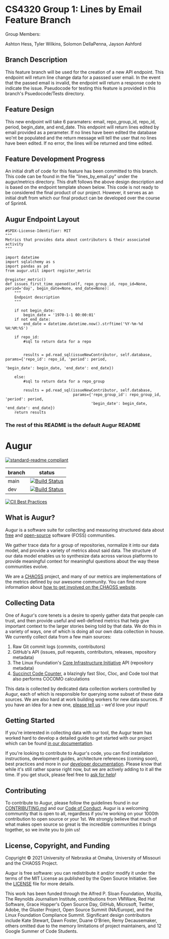 # CS4320 Group 1: Lines by Email Feature Branch

Group Members:

Ashton Hess, Tyler Wilkins, Solomon DellaPenna, Jayson Ashford

## Branch Description

This feature branch will be used for the creation of a new API endpoint. This endpoint will return line change data for a passsed user email. In the event that the passed email is invalid, the endpoint will return a response code to indicate the issue. Pseudocode for testing this feature is provided in this branch's Psuedocode/Tests directory. 
## Feature Design


This new endpoint will take 6 paramaters: email, repo_group_id, repo_id, period, begin_date, and end_date. This endpoint will return lines edited by email provided as a perameter. If no lines have been edited the database wo'nt be populated and the return message will tell the user that no lines have been edited. If no error, the lines will be returned and time edited.

## Feature Development Progress

An initial draft of code for this feature has been committed to this branch. This code can be found in the file "lines_by_email.py" under the augur/metrics directory. This draft follows the above design description and is based on the endpoint template shown below. This code is not ready to be considered the final product of our project. However, it serves as an initial draft from which our final product can be developed over the course of Sprint4.

## Augur Endpoint Layout

````
#SPDX-License-Identifier: MIT
"""
Metrics that provides data about contributors & their associated activity
"""

import datetime
import sqlalchemy as s
import pandas as pd
from augur.util import register_metric

@register_metric()
def issues_first_time_opened(self, repo_group_id, repo_id=None, period='day', begin_date=None, end_date=None):
    """
    Endpoint description
    """

    if not begin_date:
        begin_date = '1970-1-1 00:00:01'
    if not end_date:
        end_date = datetime.datetime.now().strftime('%Y-%m-%d %H:%M:%S')

    if repo_id:
        #sql to return data for a repo

        
        results = pd.read_sql(issueNewContributor, self.database, params={'repo_id': repo_id, 'period': period,
                                                                    'begin_date': begin_date, 'end_date': end_date})

    else:
        #sql to return data for a repo_group

        results = pd.read_sql(issueNewContributor, self.database,
                              params={'repo_group_id': repo_group_id, 'period': period,
                                      'begin_date': begin_date, 'end_date': end_date})
    return results
````

### The rest of this README is the default Augur README

# Augur

[![standard-readme compliant](https://img.shields.io/badge/standard--readme-OK-green.svg?style=flat-square)](https://github.com/RichardLitt/standard-readme)


branch | status
   --- | ---
  main | [![Build Status](https://travis-ci.com/chaoss/augur.svg?branch=main)](https://travis-ci.com/chaoss/augur)
   dev | [![Build Status](https://travis-ci.com/chaoss/augur.svg?branch=dev)](https://travis-ci.com/chaoss/augur)


[![CII Best Practices](https://bestpractices.coreinfrastructure.org/projects/2788/badge)](https://bestpractices.coreinfrastructure.org/projects/2788)

## What is Augur?

Augur is a software suite for collecting and measuring structured data
about [free](https://www.fsf.org/about/) and [open-source](https://opensource.org/docs/osd) software (FOSS) communities.

We gather trace data for a group of repositories, normalize
it into our data model, and provide a variety of metrics about said
data. The structure of our data model enables us to synthesize data
across various platforms to provide meaningful context for meaningful
questions about the way these communities evolve.

We are a [CHAOSS](https://chaoss.community) project, and many of our
metrics are implementations of the metrics defined by our awesome community. You
can find more information about [how to get involved on the CHAOSS website](https://chaoss.community/participate/).

## Collecting Data

One of Augur's core tenets is a desire to openly gather data that people can trust, and then provide useful and well-defined metrics that help give important context to the larger stories being told by that data. We do this in a variety of ways, one of which is doing all our own data collection in house. We currently collect data from a few main sources:

1. Raw Git commit logs (commits, contributors)
2. GitHub's API (issues, pull requests, contributors, releases, repository metadata)
3. The Linux Foundation's [Core Infrastructure Initiative](https://www.coreinfrastructure.org/) API (repository metadata)
4. [Succinct Code Counter](https://github.com/boyter/scc), a blazingly fast Sloc, Cloc, and Code tool that also performs COCOMO calculations

This data is collected by dedicated data collection workers controlled by Augur, each of which is responsible for querying some subset of these data sources. We are also hard at work building workers for new data sources. If you have an idea for a new one, [please tell us](https://github.com/chaoss/augur/issues/new?template=feature_request.md) - we'd love your input!


## Getting Started

If you're interested in collecting data with our tool, the Augur team has worked hard to develop a detailed guide to get started with our project which can be found [in our documentation](https://oss-augur.readthedocs.io/en/main/getting-started/toc.html).

If you're looking to contribute to Augur's code, you can find installation instructions, development guides, architecture references (coming soon), best practices and more in our [developer documentation](https://oss-augur.readthedocs.io/en/main/development-guide/toc.html). Please know that while it's still rather sparse right now,
but we are actively adding to it all the time. If you get stuck, please feel free to [ask for help](https://github.com/chaoss/augur/issues/new)!

## Contributing

To contribute to Augur, please follow the guidelines found in our [CONTRIBUTING.md](CONTRIBUTING.md) and our [Code of Conduct](CODE_OF_CONDUCT.md). Augur is a welcoming community that is open to all, regardless if you're working on your 1000th contribution to open source or your 1st. We strongly believe that much of what makes open source so great is the incredible communities it brings together, so we invite you to join us!

## License, Copyright, and Funding

Copyright © 2021 University of Nebraska at Omaha, University of Missouri and the CHAOSS Project.

Augur is free software: you can redistribute it and/or modify it under the terms of the MIT License as published by the Open Source Initiative. See the [LICENSE](LICENSE) file for more details.

This work has been funded through the Alfred P. Sloan Foundation, Mozilla, The Reynolds Journalism Institute, contributions from VMWare, Red Hat Software, Grace Hopper's Open Source Day, GitHub, Microsoft, Twitter, Adobe, the Gluster Project, Open Source Summit (NA/Europe), and the Linux Foundation Compliance Summit. Significant design contributors include Kate Stewart, Dawn Foster, Duane O'Brien, Remy Decausemaker, others omitted due to the  memory limitations of project maintainers, and 12 Google Summer of Code Students.
